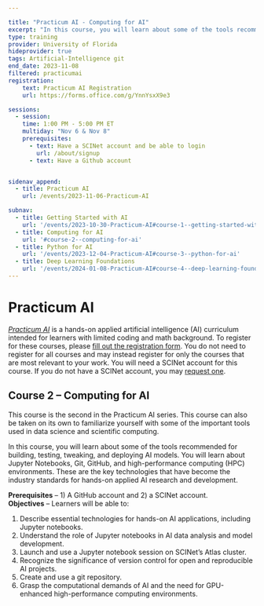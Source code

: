 ```yaml
---

title: "Practicum AI - Computing for AI"
excerpt: "In this course, you will learn about some of the tools recommended for building, testing, tweaking, and deploying AI models. You will learn about Jupyter Notebooks, Git, GitHub, and high-performance computing (HPC) environments." 
type: training
provider: University of Florida
hideprovider: true
tags: Artificial-Intelligence git
end_date: 2023-11-08
filtered: practicumai
registration:
    text: Practicum AI Registration
    url: https://forms.office.com/g/YnnYsxX9e3

sessions: 
  - session:
    time: 1:00 PM - 5:00 PM ET
    multiday: "Nov 6 & Nov 8"
    prerequisites:
      - text: Have a SCINet account and be able to login 
        url: /about/signup
      - text: Have a Github account


sidenav_append: 
  - title: Practicum AI
    url: /events/2023-11-06-Practicum-AI

subnav:
  - title: Getting Started with AI
    url: '/events/2023-10-30-Practicum-AI#course-1--getting-started-with-ai'
  - title: Computing for AI
    url: '#course-2--computing-for-ai'
  - title: Python for AI
    url: '/events/2023-12-04-Practicum-AI#course-3--python-for-ai'
  - title: Deep Learning Foundations
    url: '/events/2024-01-08-Practicum-AI#course-4--deep-learning-foundations'
---
```


# Practicum AI

[*Practicum AI*](/training/practicum-ai) is a hands-on applied artificial intelligence (AI) curriculum intended for learners with limited coding and math background. To register for these courses, please [fill out the registration form](https://forms.office.com/g/YnnYsxX9e3). You do not need to register for all courses and may instead register for only the courses that are most relevant to your work.  You will need a SCINet account for this course. If you do not have a SCINet account, you may [request one](/about/signup).


## Course 2 – Computing for AI

This course is the second in the Practicum AI series. This course can also be taken on its own to familiarize yourself with some of the important tools used in data science and scientific computing.

In this course, you will learn about some of the tools recommended for building, testing, tweaking, and deploying AI models. You will learn about Jupyter Notebooks, Git, GitHub, and high-performance computing (HPC) environments. These are the key technologies that have become the industry standards for hands-on applied AI research and development.

**Prerequisites** – 1) A GitHub account and 2) a SCINet account.  
**Objectives** – Learners will be able to:
1.	Describe essential technologies for hands-on AI applications, including Jupyter notebooks.
2.	Understand the role of Jupyter notebooks in AI data analysis and model development.
3.	Launch and use a Jupyter notebook session on SCINet’s Atlas cluster.
4.	Recognize the significance of version control for open and reproducible AI projects.
5.	Create and use a git repository.
6.	Grasp the computational demands of AI and the need for GPU-enhanced high-performance computing environments.

